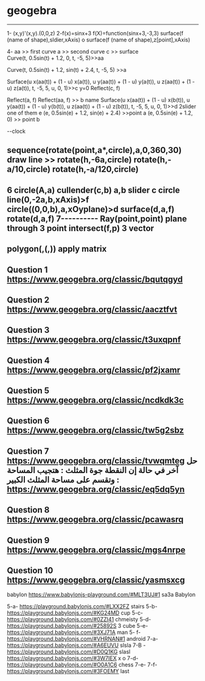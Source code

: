 # geogebra


-------------
1- (x,y)'(x,y).(0,0,z)
2-f(x)=sinx+3
f(X)=function(sinx+3,-3,3)
surface(f (name of shape),sldier,xAxis)
o surface(f (name of shape),z[point],xAxis)

4-
aa >> first curve
a  >>  second curve 
c >> surface				
 Curve(t, 0.5sin(t) + 1.2, 0, t, -5, 5)>>aa

Curve(t, 0.5sin(t) + 1.2, sin(t) + 2.4, t, -5, 5) >>a

Surface(u x(aa(t)) + (1 - u) x(a(t)), u y(aa(t)) + (1 - u) y(a(t)), u z(aa(t)) + (1 - u) z(a(t)), t, -5, 5, u, 0, 1)>>c
y=0
Reflect(c, f)

Reflect(a, f)
Reflect(aa, f) >> b name 
Surface(u x(aa(t)) + (1 - u) x(b(t)), u y(aa(t)) + (1 - u) y(b(t)), u z(aa(t)) + (1 - u) z(b(t)), t, -5, 5, u, 0, 1)>>d
2slider
one of them e
(e, 0.5sin(e) + 1.2, sin(e) + 2.4)  >>point a
(e, 0.5sin(e) + 1.2, 0)  >> point b


--clock

sequence(rotate(point,a*,circle),a,0,360,30)
 draw line >>
  rotate(h,-6a,circle)
  rotate(h,-a/10,circle)
  rotate(h,-a/120,circle)
---------------
6
circle(A,a)
cullender(c,b)
a,b slider
c circle
line(0,-2a,b,xAxis)>f
circle((0,0,b),a,xOyplane)>d
surface(d,a,f)
rotate(d,a,f)
7----------
Ray(point,point)
plane through 3 point
intersect(f,p)
3 vector
-------------
polygon(,(,))
apply matrix
-----------------






Question 1
https://www.geogebra.org/classic/bqutqgyd
-----------
Question 2
https://www.geogebra.org/classic/aacztfvt
-----------
Question 3
https://www.geogebra.org/classic/t3uxqpnf
-----------
Question 4
https://www.geogebra.org/classic/pf2jxamr
-----------
Question 5
https://www.geogebra.org/classic/ncdkdk3c
-----------
Question 6
https://www.geogebra.org/classic/tw5g2sbz
-----------
Question 7
https://www.geogebra.org/classic/tvwqmteg
حل آخر في حالة إن النقطة جوة المثلث : هتجيب المساحة وتقسم على مساحة المثلث الكبير :
https://www.geogebra.org/classic/eq5dq5yn
-----------
Question 8
https://www.geogebra.org/classic/pcawasrq
-----------
Question 9
https://www.geogebra.org/classic/mgs4nrpe
-----------
Question 10
https://www.geogebra.org/classic/yasmsxcg
-----------
babylon
https://www.babylonjs-playground.com/#MLT3UJ#1  sa3a
Babylon

5-a-  https://playground.babylonjs.com/#LXX2FZ   stairs
5-b-  https://playground.babylonjs.com/#KG24MD   cup 
5-c-    https://playground.babylonjs.com/#0ZZI41  chmeisty
5-d-    https://playground.babylonjs.com/#25892S   3 cube
5-e-   https://playground.babylonjs.com/#3XJ71A    man 
5-  f-  https://playground.babylonjs.com/#VHRNAN#1 android 
7-a-  https://playground.babylonjs.com/#A6EUVU     slsla
7-B -  https://playground.babylonjs.com/#D0Q1KG   slasl
 https://playground.babylonjs.com/#3W7IEX   x o
7-d-  https://playground.babylonjs.com/#O0A1C6 chess
7-e-
7-f-  https://playground.babylonjs.com/#3FOEMY  last


